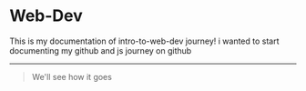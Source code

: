# Web-Dev

This is my documentation of intro-to-web-dev journey!
i wanted to start documenting my github and js journey on github

---

> We'll see how it goes
